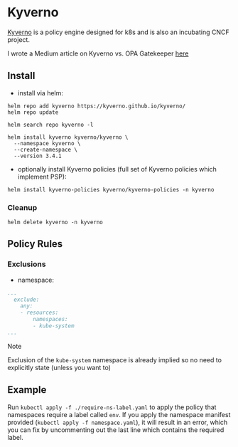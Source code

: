 # Kyverno
[Kyverno](https://kyverno.io/docs/introduction/) is a policy engine designed for k8s and is also an incubating CNCF project.

I wrote a Medium article on Kyverno vs. OPA Gatekeeper [here](https://medium.com/@glen.yu/why-i-prefer-kyverno-over-gatekeeper-for-native-kubernetes-policy-management-35a05bb94964)

## Install
- install via helm:
```
helm repo add kyverno https://kyverno.github.io/kyverno/
helm repo update

helm search repo kyverno -l

helm install kyverno kyverno/kyverno \
  --namespace kyverno \
  --create-namespace \
  --version 3.4.1
```

- optionally install Kyverno policies (full set of Kyverno policies which implement PSP):
```
helm install kyverno-policies kyverno/kyverno-policies -n kyverno
```

### Cleanup
```
helm delete kyverno -n kyverno
```


## Policy Rules
### Exclusions
- namespace:
```yaml
...
  exclude:
    any:
    - resources:
        namespaces:
        - kube-system
...
```

> [!NOTE]
> Exclusion of the `kube-system` namespace is already implied so no need to explicitly state (unless you want to)


## Example
Run `kubectl apply -f ./require-ns-label.yaml` to apply the policy that namespaces require a label called `env`.  If you apply the namespace manifest provided (`kubectl apply -f namespace.yaml`), it will result in an error, which you can fix by uncommenting out the last line which contains the required label.
